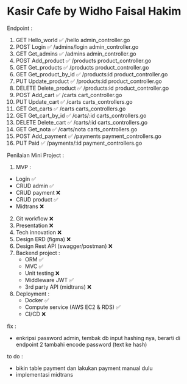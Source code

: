 # Kasir Cafe by Widho Faisal Hakim

Endpoint :
1. GET      Hello_world         ✅      /hello              admin_controller.go 
2. POST     Login               ✅      /admins/login       admin_controller.go 
3. GET      Get_admins          ✅      /admins             admin_controller.go 
4. POST     Add_product         ✅      /products           product_controller.go 
5. GET      Get_products        ✅      /products           product_controller.go 
6. GET      Get_product_by_id   ✅      /products:id        product_controller.go 
7. PUT      Update_product      ✅      /products:id        product_controller.go 
8. DELETE   Delete_product      ✅      /products:id        product_controller.go 
9. POST     Add_cart            ✅      /carts              cart_controller.go   
10. PUT     Update_cart         ✅      /carts              carts_controllers.go  
11. GET     Get_carts           ✅      /carts              carts_controllers.go  
12. GET     Get_cart_by_id      ✅      /carts/:id          carts_controllers.go  
13. DELETE  Delete_cart         ✅      /carts/:id          carts_controllers.go  
14. GET     Get_nota            ✅      /carts/nota         carts_controllers.go  
15. POST    Add_payment         ✅      /payments           payment_controllers.go  
16. PUT     Paid                ✅      /payments/:id       payment_controllers.go  



Penilaian Mini Project :
1. MVP :
  - Login                               ✅
  - CRUD admin                          ✅
  - CRUD payment                        ❌
  - CRUD product                        ✅    
  - Midtrans                            ❌
2. Git workflow                         ❌
3. Presentation                         ❌
4. Tech innovation                      ❌
5. Design ERD (figma)                   ❌
6. Design Rest API (swagger/postman)    ❌
7. Backend project :
   - ORM                                ✅
   - MVC                                ✅
   - Unit testing                       ❌
   - Middleware JWT                     ✅
   - 3rd party API (midtrans)           ❌
8. Deployment :     
   - Docker                             ✅
   - Compute service (AWS EC2 & RDS)    ✅
   - CI/CD                              ❌

fix :
- enkripsi password admin, tembak db input hashing nya, berarti di endpoint 2 tambahi encode password (text ke hash)
  
to do :
- bikin table payment dan lakukan payment manual dulu
- implementasi midtrans